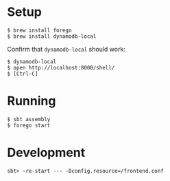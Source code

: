 # Setup

```
$ brew install forego
$ brew install dynamodb-local
```

Confirm that `dynamodb-local` should work:

```
$ dynamodb-local
$ open http://localhost:8000/shell/
$ [Ctrl-C]
```

# Running

```
$ sbt assembly
$ forego start
```

# Development

```
sbt> ~re-start --- -Dconfig.resource=/frontend.conf
```
